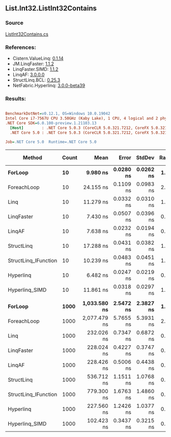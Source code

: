 ﻿## List.Int32.ListInt32Contains

### Source
[ListInt32Contains.cs](../LinqBenchmarks/List/Int32/ListInt32Contains.cs)

### References:
- Cistern.ValueLinq: [0.1.14](https://www.nuget.org/packages/Cistern.ValueLinq/0.1.14)
- JM.LinqFaster: [1.1.2](https://www.nuget.org/packages/JM.LinqFaster/1.1.2)
- LinqFaster.SIMD: [1.1.2](https://www.nuget.org/packages/LinqFaster.SIMD/1.0.3)
- LinqAF: [3.0.0.0](https://www.nuget.org/packages/LinqAF/3.0.0.0)
- StructLinq.BCL: [0.25.3](https://www.nuget.org/packages/StructLinq.BCL/0.25.3)
- NetFabric.Hyperlinq: [3.0.0-beta39](https://www.nuget.org/packages/NetFabric.Hyperlinq/3.0.0-beta39)

### Results:
``` ini

BenchmarkDotNet=v0.12.1, OS=Windows 10.0.19042
Intel Core i7-7567U CPU 3.50GHz (Kaby Lake), 1 CPU, 4 logical and 2 physical cores
.NET Core SDK=6.0.100-preview.1.21103.13
  [Host]        : .NET Core 5.0.3 (CoreCLR 5.0.321.7212, CoreFX 5.0.321.7212), X64 RyuJIT
  .NET Core 5.0 : .NET Core 5.0.3 (CoreCLR 5.0.321.7212, CoreFX 5.0.321.7212), X64 RyuJIT

Job=.NET Core 5.0  Runtime=.NET Core 5.0  

```
|               Method | Count |         Mean |     Error |    StdDev | Ratio |  Gen 0 | Gen 1 | Gen 2 | Allocated |
|--------------------- |------ |-------------:|----------:|----------:|------:|-------:|------:|------:|----------:|
|              **ForLoop** |    **10** |     **9.980 ns** | **0.0280 ns** | **0.0262 ns** |  **1.00** |      **-** |     **-** |     **-** |         **-** |
|          ForeachLoop |    10 |    24.155 ns | 0.1109 ns | 0.0983 ns |  2.42 |      - |     - |     - |         - |
|                 Linq |    10 |    11.279 ns | 0.0332 ns | 0.0310 ns |  1.13 |      - |     - |     - |         - |
|           LinqFaster |    10 |     7.430 ns | 0.0507 ns | 0.0396 ns |  0.74 |      - |     - |     - |         - |
|               LinqAF |    10 |     7.638 ns | 0.0232 ns | 0.0194 ns |  0.77 |      - |     - |     - |         - |
|           StructLinq |    10 |    17.288 ns | 0.0431 ns | 0.0382 ns |  1.73 | 0.0153 |     - |     - |      32 B |
| StructLinq_IFunction |    10 |    10.239 ns | 0.0483 ns | 0.0451 ns |  1.03 |      - |     - |     - |         - |
|            Hyperlinq |    10 |     6.482 ns | 0.0247 ns | 0.0219 ns |  0.65 |      - |     - |     - |         - |
|       Hyperlinq_SIMD |    10 |    11.861 ns | 0.0318 ns | 0.0297 ns |  1.19 |      - |     - |     - |         - |
|                      |       |              |           |           |       |        |       |       |           |
|              **ForLoop** |  **1000** | **1,033.580 ns** | **2.5472 ns** | **2.3827 ns** |  **1.00** |      **-** |     **-** |     **-** |         **-** |
|          ForeachLoop |  1000 | 2,077.479 ns | 5.7655 ns | 5.3931 ns |  2.01 |      - |     - |     - |         - |
|                 Linq |  1000 |   232.026 ns | 0.7347 ns | 0.6872 ns |  0.22 |      - |     - |     - |         - |
|           LinqFaster |  1000 |   228.024 ns | 0.4227 ns | 0.3747 ns |  0.22 |      - |     - |     - |         - |
|               LinqAF |  1000 |   228.426 ns | 0.5006 ns | 0.4438 ns |  0.22 |      - |     - |     - |         - |
|           StructLinq |  1000 |   536.712 ns | 1.1511 ns | 1.0768 ns |  0.52 | 0.0153 |     - |     - |      32 B |
| StructLinq_IFunction |  1000 |   779.300 ns | 1.6763 ns | 1.4860 ns |  0.75 |      - |     - |     - |         - |
|            Hyperlinq |  1000 |   227.560 ns | 1.2426 ns | 1.0377 ns |  0.22 |      - |     - |     - |         - |
|       Hyperlinq_SIMD |  1000 |   102.423 ns | 0.3437 ns | 0.3215 ns |  0.10 |      - |     - |     - |         - |
